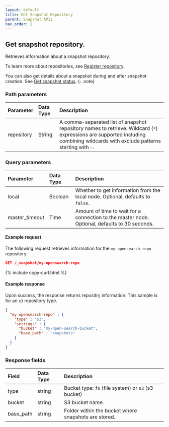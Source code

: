 ```yaml
---
layout: default
title: Get Snapshot Repository
parent: Snapshot APIs
nav_order: 2
---
```


## Get snapshot repository.

Retrieves information about a snapshot repository.

To learn more about repositories, see [Register repository]({{site.url}}{{site.baseurl}}/opensearch/snapshots/snapshot-restore#register-repository).

You can also get details about a snapshot during and after snapshot creation. See [Get snapshot status]({{site.url}}{{site.baseurl}}/api-reference/snapshots/get-snapshot-status/).
{: .note}

### Path parameters

| Parameter | Data Type | Description |
| :--- | :--- | :--- |
| repository | String | A comma-separated list of snapshot repository names to retrieve. Wildcard (`*`) expressions are supported including combining wildcards with exclude patterns starting with `-`. |

### Query parameters

| Parameter | Data Type | Description | 
:--- | :--- | :---
| local | Boolean | Whether to get information from the local node. Optional, defaults to `false`.|
| master_timeout | Time | Amount of time to wait for a connection to the master node. Optional, defaults to 30 seconds. |

#### Example request

The following request retrieves information for the `my-opensearch-repo` repository:

````json
GET /_snapshot/my-opensearch-repo
````
{% include copy-curl.html %}

#### Example response

Upon success, the response returns repositry information. This sample is for an `s3` repository type.

````json
{
  "my-opensearch-repo" : {
    "type" : "s3",
    "settings" : {
      "bucket" : "my-open-search-bucket",
      "base_path" : "snapshots"
    }
  }
}
````

### Response fields

| Field | Data Type | Description |
| :--- | :--- | :--- | 
| type | string | Bucket type: `fs` (file system) or `s3` (s3 bucket) |
| bucket | string | S3 bucket name. |
| base_path | string | Folder within the bucket where snapshots are stored. |
